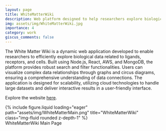 ```yaml
---
layout: page
title: WhiteMatterWiki
description: Web platform designed to help researchers explore biological data related to ligands, receptors, and cells
img: assets/img/WhiteMatterWiki.jpg
importance: 4
category: work
giscus_comments: false
---
```


The White Matter Wiki is a dynamic web application developed to enable researchers to efficiently explore biological data related to ligands, receptors, and cells. Built using Node.js, React, AWS, and MongoDB, the platform provides robust search and filter functionalities. Users can visualize complex data relationships through graphs and circus diagrams, ensuring a comprehensive understanding of data connections. The application is designed for scalability, utilizing cloud technologies to handle large datasets and deliver interactive results in a user-friendly interface.

Explore the website <a href="https://whitematterwiki.org/"> here</a>.

<div class="row">
    <div class="col-sm mt-3 mt-md-0">
        {% include figure.liquid loading="eager" path="assets/img/WhiteMatterMain.png" title="WhiteMatterWiki" class="img-fluid rounded z-depth-1" %}
    </div>
</div>
<div class="caption">
    WhiteMatterWiki Main Page
</div>